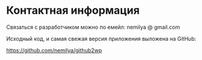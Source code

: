 Контактная информация
=====================

Связаться с разработчиком можно по емейл: nemilya @ gmail.com

Исходный код, и самая свежая версия приложения выложена на GitHub:

https://github.com/nemilya/github2wp